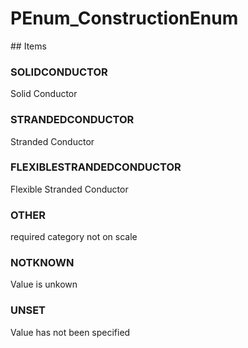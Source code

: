 # PEnum_ConstructionEnum

<!-- end of definition -->## Items

### SOLIDCONDUCTOR
Solid Conductor

### STRANDEDCONDUCTOR
Stranded Conductor

### FLEXIBLESTRANDEDCONDUCTOR
Flexible Stranded Conductor

### OTHER
required category not on scale

### NOTKNOWN
Value is unkown

### UNSET
Value has not been specified
